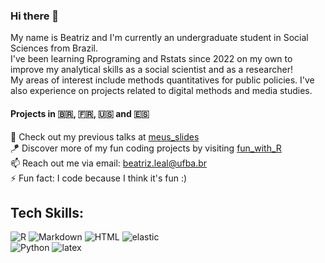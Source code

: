 ### Hi there 👋

My name is Beatriz and I'm currently an undergraduate student in Social Sciences from Brazil. <br>
I've been learning Rprograming and Rstats since 2022 on my own to improve my analytical skills as a social scientist and as a researcher! <br>
My areas of interest include methods quantitatives for public policies. I've also experience on projects related to digital methods and media studies. <br>

#### Projects in 🇧🇷, 🇫🇷, 🇺🇸 and 🇪🇸

🔭 Check out my previous talks at [meus_slides](https://github.com/btrzleal/meus_slides) <br>
🪁 Discover more of my fun coding projects by visiting [fun_with_R](https://github.com/btrzleal/fun_with_r) <br>
📫 Reach out me via email: beatriz.leal@ufba.br <br>
⚡ Fun fact: I code because I think it's fun :)

## Tech Skills: <br>
<img alt="R" src="https://img.shields.io/badge/R-276DC3?logo=r&logoColor=white&style=for-the-badge"/> <img alt="Markdown" src="https://img.shields.io/badge/Markdown-000000?logo=markdown&logoColor=white&style=for-the-badge"/> <img alt="HTML" src="https://img.shields.io/badge/HTML-239120?logo=html5&logoColor=white&style=for-the-badge"/> <img alt="elastic" src="https://img.shields.io/badge/elastic-005571?logo=elastic&logoColor=white&style=for-the-badge" /> <br>
<img alt="Python" src="https://img.shields.io/badge/Python-3776AB?logo=python&logoColor=white&style=for-the-badge"/> <img alt="latex" src="https://img.shields.io/badge/Latex-008080?logo=latex&logoColor=white&style=for-the-badge"/>

<!-- https://github.com/cfprocha/distintivos --> 
